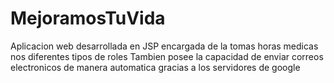 # MejoramosTuVida
Aplicacion web desarrollada en JSP encargada de la tomas horas medicas nos diferentes tipos de roles 
Tambien posee la capacidad de enviar correos electronicos de manera automatica gracias a los servidores de google
